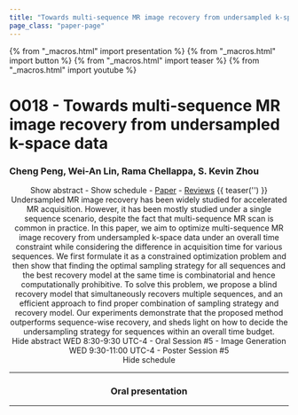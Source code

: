 ```yaml
---
title: "Towards multi-sequence MR image recovery from undersampled k-space data"
page_class: "paper-page"
---
```


{% from "_macros.html" import presentation %}
{% from "_macros.html" import button %}
{% from "_macros.html" import teaser %}
{% from "_macros.html" import youtube %}

# O018 - Towards multi-sequence MR image recovery from undersampled k-space data


### Cheng Peng, Wei-An Lin, Rama Chellappa, S. Kevin Zhou

<center><a class="toggle_visibility" data-selector=".paper_abstract" data-level="3">Show abstract</a>
        - <a class="toggle_visibility" data-selector=".paper_qa" data-level="3">Show schedule</a>
        - <a href="https://openreview.net/pdf?id=Pk7In-gVEd">Paper</a>
        - <a href="https://openreview.net/forum?id=Pk7In-gVEd">Reviews</a>
        {{ teaser('') }}

<span class="paper_abstract">
        Undersampled MR image recovery has been widely studied for accelerated MR acquisition. However, it has been mostly studied under a single sequence scenario, despite the fact that multi-sequence MR scan is common in practice. In this paper, we aim to optimize multi-sequence MR image recovery from undersampled k-space data under an overall time constraint while considering the difference in acquisition time for various sequences. We first formulate it as a constrained optimization problem and then show that finding the optimal sampling strategy for all sequences and the best recovery model at the same time is combinatorial and hence computationally prohibitive. To solve this problem, we propose a blind recovery model that simultaneously recovers multiple sequences, and an efficient approach to find proper combination of sampling strategy and recovery model. Our experiments demonstrate that the proposed method outperforms sequence-wise recovery, and sheds light on how to decide the undersampling strategy for sequences within an overall time budget.
        <span class="actions">
  <br/>
  <a class="toggle_visibility" data-level="2">Hide abstract</a></span>
</span>

<span class="paper_qa">
        WED 8:30-9:30 UTC-4 - Oral Session #5 - Image Generation<br/>WED 9:30-11:00 UTC-4 - Poster Session #5
        <br/>
        <span class="actions"><a class="toggle_visibility" data-level="2">Hide schedule</a></span>
</span>

<!-- {{ button("Access paper channel", "https://chat.midl.io/channel/o018") }} -->

---

### Oral presentation

---

